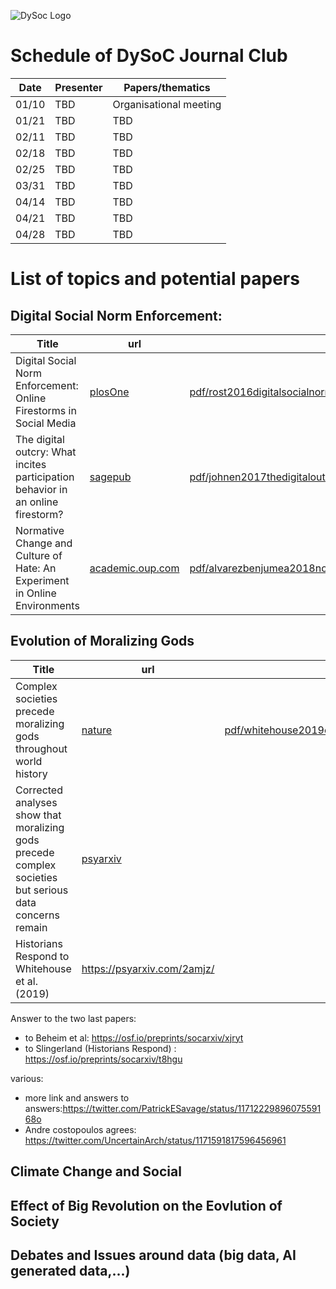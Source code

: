 ![DySoc Logo](http://www.dysoc.org/images/dysocbanner.png)

# Schedule of DySoC Journal Club


|Date|Presenter| Papers/thematics|
|----|----|----|
|01/10|TBD|Organisational meeting|
|01/21|TBD|TBD|
|02/11|TBD|TBD|
|02/18|TBD|TBD|
|02/25|TBD|TBD|
|03/31|TBD|TBD|
|04/14|TBD|TBD|
|04/21|TBD|TBD|
|04/28|TBD|TBD|


# List of topics and potential papers

## Digital Social Norm Enforcement: 

|Title|url|pdf|
|----|----|----|
| Digital Social Norm Enforcement: Online Firestorms in Social Media | [plosOne](https://journals.plos.org/plosone/article?id=10.1371/journal.pone.0155923) | [pdf/rost2016digitalsocialnorm.pdf](pdf/rost2016digitalsocialnorm.pdf)|
| The digital outcry: What incites participation behavior in an online firestorm? | [sagepub](https://journals.sagepub.com/doi/abs/10.1177/1461444817741883) | [pdf/johnen2017thedigitaloutcry.pdf](pdf/johnen2017thedigitaloutcry.pdf)|
| Normative Change and Culture of Hate: An Experiment in Online Environments | [academic.oup.com](https://academic.oup.com/esr/article/34/3/223/4944213)|[pdf/alvarezbenjumea2018normativechangeandcultureofhate.pdf](pdf/alvarezbenjumea2018normativechangeandcultureofhate.pdf)|


## Evolution of Moralizing Gods

|Title|url|pdf|
|----|----|----|
| Complex societies precede moralizing gods throughout world history| [nature](https://www.nature.com/articles/s41586-019-1043-4) | [pdf/whitehouse2019complexsocietiesprecemoralizinggods.pdf](pdf/whitehouse2019complexsocietiesprecemoralizinggods.pdf)|
| Corrected analyses show that moralizing gods precede complex societies but serious data concerns remain| [psyarxiv](https://psyarxiv.com/jwa2n/) | |
|Historians Respond to Whitehouse et al.(2019)|https://psyarxiv.com/2amjz/||


Answer to the two last papers:
* to Beheim et al: https://osf.io/preprints/socarxiv/xjryt
* to Slingerland (Historians Respond) : https://osf.io/preprints/socarxiv/t8hgu

various:

* more link and answers to answers:https://twitter.com/PatrickESavage/status/1171222989607559168o
* Andre costopoulos agrees: https://twitter.com/UncertainArch/status/1171591817596456961

## Climate Change and Social 

## Effect of Big Revolution on the Eovlution of Society 


## Debates and Issues around data (big data, AI generated data,...)


